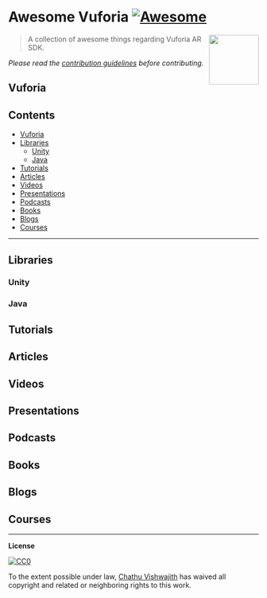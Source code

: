 # Awesome Vuforia [![Awesome](https://cdn.rawgit.com/sindresorhus/awesome/d7305f38d29fed78fa85652e3a63e154dd8e8829/media/badge.svg)](https://github.com/sindresorhus/awesome)

[<img src="https://raw.githubusercontent.com/iamchathu/awesome-vuforia/master/vuforia-color.png" align="right" width="100">](https://vuforia.com/)

> A collection of awesome things regarding Vuforia AR SDK.

*Please read the [contribution guidelines](contributing.md) before contributing.*

## Vuforia

## Contents

- [Vuforia](#vuforia)
- [Libraries](#libraries)
    - [Unity](#unity)
    - [Java](#java)
- [Tutorials](#tutorials)
- [Articles](#articles)
- [Videos](#videos)
- [Presentations](#presentations)
- [Podcasts](#podcasts)
- [Books](#books)
- [Blogs](#blogs)
- [Courses](#courses)

---

## Libraries

### Unity

### Java

## Tutorials

## Articles

## Videos

## Presentations

## Podcasts

## Books

## Blogs

## Courses

 
--- 
**License**

[![CC0](http://mirrors.creativecommons.org/presskit/buttons/88x31/svg/cc-zero.svg)](https://creativecommons.org/publicdomain/zero/1.0/)

To the extent possible under law, [Chathu Vishwajith](https://chathu.me) has waived all copyright and related or neighboring rights to this work.
